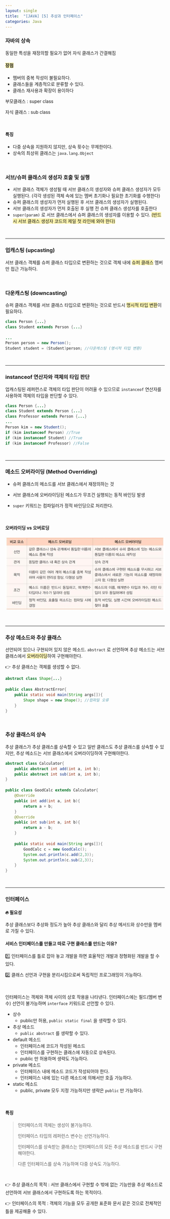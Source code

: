 ```yaml
---
layout: single
title:  "[JAVA] [5] 추상과 인터페이스"
categories: Java
---
```


### 자바의 상속

동일한 특성을 재정의할 필요가 없어 자식 클래스가 간결해짐

#### <span style='background-color: #fff5b1'> 장점 </span>

- 멤버의 중복 작성이 불필요하다.
- 클래스들을 계층적으로 분류할 수 있다.
- 클래스 재사용과 확장이 용이하다

부모클래스 : super class

자식 클래스 : sub class

<br/>

#### 특징

- 다중 상속을 지원하지 않지만, 상속 횟수는 무제한이다.
- 상속의 최상위 클래스는 `java.lang.Object` 

<br/>

### 서브/슈퍼 클래스의 생성자 호출 및 실행

- 서브 클래스 객체가 생성될 때 서브 클래스의 생성자와 슈퍼 클래스 생성자가 모두 실행된다. (각각 생성된 객체 속에 있는 멤버 초기화나 필요한 초기화를 수행한다)
- 슈퍼 클래스의 생성자가 먼저 실행된 후 서브 클래스의 생성자가 실행된다.
- 서브 클래스의 생성자가 먼저 호출된 후 실행 전 슈퍼 클래스 생성자를 호출한다
- `super(param)` 로 서브 클래스에서 슈퍼 클래스의 생성자를 이용할 수 있다. <span style='background-color: #fff5b1'>(반드시 서브 클래스 생성자 코드의 제일 첫 라인에 와야 한다)</span>

<br/>

<hr/>

### 업캐스팅 (upcasting)

서브 클래스 객체를 슈퍼 클래스 타입으로 변환하는 것으로 객체 내에 <span style='background-color: #fff5b1'>슈퍼 클래스</span> 멤버만 접근 가능하다.

<br/>

### 다운캐스팅 (downcasting)

슈퍼 클래스 객체를 서브 클래스 타입으로 변환하는 것으로 반드시 <span style='background-color: #fff5b1'>명시적 타입 변환</span>이 필요하다. 

```java
class Person {...}
class Student extends Person {...}

...
Person person = new Person();
Student student = (Student)person; //다운캐스팅 (명시적 타입 변환)
```

<br/>

<hr/>

### instanceof 연산자와 객체의 타입 판단

업캐스팅된 레퍼런스로 객체의 타입 판단이 어려울 수 있으므로 `instanceof` 연산자를 사용하여 객체의 타입을 판단할 수 있다.

```java
class Person {...}
class Student extends Person {...}
class Professor extends Person {...}
...
Person kim = new Student();
if (kim instanceof Person) //True
if (kim instanceof Student) //True
if (kim instanceof Professor) //False
```

<br/>

<hr/>

### 메소드 오버라이딩 (Method Overriding)

- 슈퍼 클래스의 메소드를 서브 클래스에서 재정의하는 것

- 서브 클래스에 오버라이딩된 메소드가 무조건 실행되는 동적 바인딩 발생

- `super` 키워드는 컴파일러가 정적 바인딩으로 처리한다.

<br/>

#### 오버라이딩 vs 오버로딩

![](/assets/images/20240228/overriding.jpg)

<br/>

<hr/>

### 추상 메소드와 추상 클래스

선언되어 있으나 구현되어 있지 않은 메소드. `abstract` 로 선언하며 추상 메소드는 서브 클래스에서 <span style='background-color: #fff5b1'>오버라이딩</span>하여 구현해야한다.

👉 추상 클래스는 객체를 생성할 수 없다.

```java
abstract class Shape{...}

public class AbstractError{
    public static void main(String args[]){
        Shape shape = new Shape(); //컴파일 오류
    }
}
```

<br/>

### 추상 클래스의 상속

추상 클래스가 추상 클래스를 상속할 수 있고 일반 클래스도 추상 클래스를 상속할 수 있지만, 추상 메소드는 서브 클래스에서 오버라이딩하여 구현해야한다.

```java
abstract class Calculator{
    public abstract int add(int a, int b);
    public abstract int sub(int a, int b);
}

public class GoodCalc extends Calculator{
    @Override
    public int add(int a, int b){
        return a + b;
    }
    @Override
    public int sub(int a, int b){
        return a - b;
    }
    
    public static void main(String args[]){
        GoodCalc c = new GoodCalc();
        System.out.println(c.add(2,3));
        System.out.println(c.sub(2,3));
    }
}
```

<br/>

<hr/>

### 인터페이스

#### 🔥 필요성

추상 클래스보다 추상화 정도가 높아 추상 클래스와 달리 추상 메서드와 상수만을 멤버로 가질 수 있다. 

#### 서비스 인터페이스를 만들고 따로 구현 클래스를 만드는 이유?

1️⃣ 인터페이스를 틀로 잡아 놓고 개발을 하면 효율적인 개발과 정형화된 개발을 할 수 있다.

2️⃣ 클래스 선언과 구현을 분리시킴으로써 독립적인 프로그래밍이 가능하다.

<br/>

인터페이스는 객체와 객체 사이의 상호 작용을 나타낸다. 인터페이스에는 필드(멤버 변수) 선언이 불가능하며 `interface` 키워드로 선언할 수 있다.

- 상수
  - public만 허용, `public static final` 을 생략할 수 있다.
- 추상 메소드
  - `public abstract` 를 생략할 수 있다.
- default 메소드
  - 인터페이스에 코드가 작성된 메소드
  - 인터페이스를 구현하는 클래스에 자동으로 상속된다.
  - public 만 허용하며 생략도 가능하다.
- private 메소드
  - 인터페이스 내에 메소드 코드가 작성되어야 한다.
  - 인터페이스 내에 있는 다른 메소드에 의해서만 호출 가능하다.
- static 메소드
  - public, private 모두 지정 가능하지만 생략은 `public` 만 가능하다.

<br/>

#### 특징

> 인터페이스의 객체는 생성이 불가능하다.
>
> 인터페이스 타입의 레퍼런스 변수는 선언가능하다.
>
> 인터페이스를 상속받는 클래스는 인터페이스의 모든 추상 메소드를 반드시 구현해야한다.
>
> 다른 인터페이스를 상속 가능하며 다중 상속도 가능하다.

<br/>

👉 추상 클래스의 목적 : 서브 클래스에서 구현할 수 밖에 없는 기능만을 추상 메소드로 선언하여 서브 클래스에서 구현하도록 하는 목적이다.

👉 인터페이스의 목적 : 객체의 기능을 모두 공개한 표준화 문서 같은 것으로 전체적인 틀을 제공해줄 수 있다.
